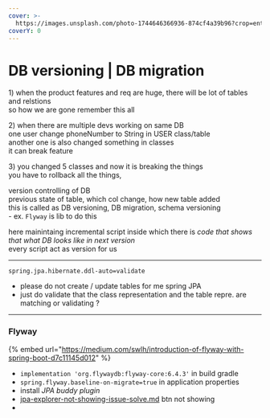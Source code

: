 ```yaml
---
cover: >-
  https://images.unsplash.com/photo-1744646366936-874cf4a39b96?crop=entropy&cs=srgb&fm=jpg&ixid=M3wxOTcwMjR8MHwxfHJhbmRvbXx8fHx8fHx8fDE3NTA3MzIwNTV8&ixlib=rb-4.1.0&q=85
coverY: 0
---
```


# DB versioning | DB migration

1\) when the product features and req are huge, there will be lot of tables and relstions\
so how we are gone remember this all

2\) when there are multiple devs working on same DB\
one user change phoneNumber to String in USER class/table\
another one is also changed something in classes \
it can break feature

3\) you changed 5 classes and now it is breaking the things\
you have to rollback all the things,



version controlling of DB\
previous state of table, which col change, how new table added\
this is called as DB versioning, DB migration, schema versioning\
\- ex. `Flyway` is lib to do this

here mainintaing incremental script inside which there is _code that shows that what DB looks like in next  version_\
every script act as version for us

***

```
spring.jpa.hibernate.ddl-auto=validate
```

* please do not create / update tables for me spring JPA
* just do validate that the class representation and the table repre. are matching or validating ?

***

### Flyway

{% embed url="https://medium.com/swlh/introduction-of-flyway-with-spring-boot-d7c11145d012" %}

* `implementation 'org.flywaydb:flyway-core:6.4.3'`  in build gradle
* `spring.flyway.baseline-on-migrate=true` in application properties
* install _JPA buddy plugin_&#x20;
* [jpa-explorer-not-showing-issue-solve.md](jpa-explorer-not-showing-issue-solve.md "mention") btn not showing
*
